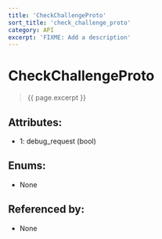 ```yaml
---
title: 'CheckChallengeProto'
sort_title: 'check_challenge_proto'
category: API
excerpt: 'FIXME: Add a description'
---
```


[comment]: <> (THIS PART IS GENERATED - AKA DON'T EDIT THIS PART MANUALLY)

# CheckChallengeProto

> {{ page.excerpt }}

## Attributes:

- 1: debug_request (bool)

## Enums:

- None

## Referenced by:

- None

[comment]: <> (YOU CAN EDIT AFTER THIS)
